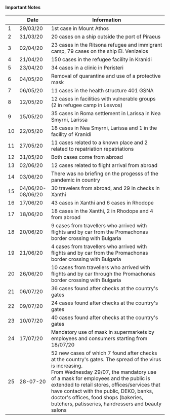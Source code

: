 **Important Notes**

|     |   Date   | Information |  
| --- |    ---   |     ---     |
|  1  | 29/03/20 | 1st case in Mount Athos |  
|  2  | 31/03/20 | 20 cases on a ship outside the port of Piraeus |  
|  3  | 02/04/20 | 23 cases in the Ritsona refugee and immigrant camp, 79 cases on the ship El. Venizelos |
|  4  | 21/04/20 | 150 cases in the refugee facility in Kranidi |
|  5  | 23/04/20 | 34 cases in a clinic in Peristeri |
|  6  | 04/05/20 | Removal of quarantine and use of a protective mask |
|  7  | 06/05/20 | 11 cases in the health structure 401 GSNA |
|  8  | 12/05/20 | 12 cases in facilities with vulnerable groups (2 in refugee camp in Lesvos) |
|  9  | 15/05/20 | 35 cases in Roma settlement in Larissa in Nea Smyrni, Larissa |
| 10  | 22/05/20 | 18 cases in Nea Smyrni, Larissa and 1 in the facility of Kranidi |
| 11  | 27/05/20 | 11 cases related to a known place and 2 related to repatriation repatriations |
| 12  | 31/05/20 | Both cases come from abroad |
| 13  | 02/06/20 | 12 cases related to flight arrival from abroad |
| 14  | 03/06/20 | There was no briefing on the progesss of the pandemic in country |
| 15  | 04/06/20- <br> 08/06/20 | 30 travelers from abroad, and 29 in checks in Xanthi | 
| 16  | 17/06/20 | 43 cases in Xanthi and 6 cases in Rhodope | 
| 17  | 18/06/20 | 18 cases in the Xanthi, 2 in Rhodope and 4 from abroad |
| 18  | 20/06/20 | 9 cases from travellers who arrived with flights and by car from the Promachonas border crossing with Bulgaria |
| 19  | 21/06/20 | 4 cases from travellers who arrived with flights and by car from the Promachonas border crossing with Bulgaria |
| 20  | 26/06/20 | 10 cases from travellers who arrived with flights and by car through the Promachonas border crossing with Bulgaria |
| 21  | 06/07/20 | 36 cases found after checks at the country's gates |
| 22  | 09/07/20 | 24 cases found after checks at the country's gates |
| 23  | 10/07/20 | 40 cases found after checks at the country's gates |
| 24  | 17/07/20 | Mandatory use of mask in supermarkets by employees and consumers starting from 18/07/20 |
| 25  | 28-07-20 | 52 new cases of which 7 found after checks at the country's gates. The spread of the virus is increasing. <br>  From Wednesday 29/07, the mandatory use of a mask for employees and the public is extended to retail stores, offices/services that have contact with the public, DEKO, banks, doctor's offices, food shops (bakeries, butchers, patisseries, hairdressers and beauty salons |
